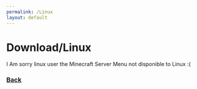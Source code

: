 ```yaml
---
permalink: /Linux
layout: default
---
```


<h1>Download/Linux</h1>

I Am sorry linux user the Minecraft Server Menu not disponible to Linux :(

<h3><a href="{% if site.url contains 'localhost' %} ./Download {% else %} .. {% endif %}">Back</a><h3>
